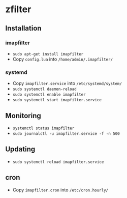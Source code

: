 # zfilter

## Installation

### imapfilter

- `sudo apt-get install imapfilter`
- Copy `config.lua` into `/home/admin/.imapfilter/`

### systemd

- Copy `imapfilter.service` into `/etc/systemd/system/`
- `sudo systemctl daemon-reload`
- `sudo systemctl enable imapfilter`
- `sudo systemctl start imapfilter.service`

## Monitoring

- `systemctl status imapfilter`
- `sudo journalctl -u imapfilter.service -f -n 500`

## Updating

- `sudo systemctl reload imapfilter.service`

## cron

- Copy `imapfilter.cron` into `/etc/cron.hourly/`
